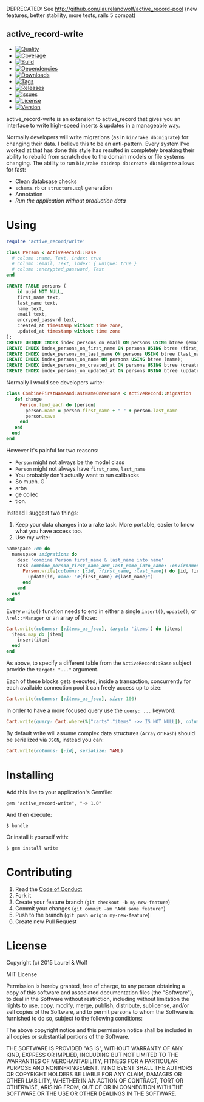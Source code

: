 DEPRECATED: See http://github.com/laurelandwolf/active_record-pool (new features, better stability, more tests, rails 5 compat)

active_record-write
-------------------

  - [![Quality](http://img.shields.io/codeclimate/github/laurelandwolf/active_record-write.gem.svg?style=flat-square)](https://codeclimate.com/github/laurelandwolf/active_record-write.gem)
  - [![Coverage](http://img.shields.io/codeclimate/coverage/github/laurelandwolf/active_record-write.gem.svg?style=flat-square)](https://codeclimate.com/github/laurelandwolf/active_record-write.gem)
  - [![Build](http://img.shields.io/travis-ci/laurelandwolf/active_record-write.gem.svg?style=flat-square)](https://travis-ci.org/laurelandwolf/active_record-write.gem)
  - [![Dependencies](http://img.shields.io/gemnasium/laurelandwolf/active_record-write.gem.svg?style=flat-square)](https://gemnasium.com/laurelandwolf/active_record-write.gem)
  - [![Downloads](http://img.shields.io/gem/dtv/active_record-write.svg?style=flat-square)](https://rubygems.org/gems/active_record-write)
  - [![Tags](http://img.shields.io/github/tag/laurelandwolf/active_record-write.gem.svg?style=flat-square)](http://github.com/laurelandwolf/active_record-write.gem/tags)
  - [![Releases](http://img.shields.io/github/release/laurelandwolf/active_record-write.gem.svg?style=flat-square)](http://github.com/laurelandwolf/active_record-write.gem/releases)
  - [![Issues](http://img.shields.io/github/issues/laurelandwolf/active_record-write.gem.svg?style=flat-square)](http://github.com/laurelandwolf/active_record-write.gem/issues)
  - [![License](http://img.shields.io/badge/license-MIT-brightgreen.svg?style=flat-square)](http://opensource.org/licenses/MIT)
  - [![Version](http://img.shields.io/gem/v/active_record-write.svg?style=flat-square)](https://rubygems.org/gems/active_record-write)


active_record-write is an extension to active_record that gives you an interface to write high-speed inserts & updates in a manageable way.

Normally developers will write migrations (as in `bin/rake db:migrate`) for changing their data. I believe this to be an anti-pattern. Every system I've worked at that has done this style has resulted in completely breaking their ability to rebuild from scratch due to the domain models or file systems changing. The ability to run `bin/rake db:drop db:create db:migrate` allows for fast:

  - Clean databsase checks
  - `schema.rb` or `structure.sql` generation
  - Annotation
  - *Run the application without production data*


Using
=====

``` ruby
require 'active_record/write'

class Person < ActiveRecord::Base
  # column :name, Text, index: true
  # column :email, Text, index: { unique: true }
  # column :encrypted_password, Text
end
```

``` sql
CREATE TABLE persons (
    id uuid NOT NULL,
    first_name text,
    last_name text,
    name text,
    email text,
    encryped_passwrd text,
    created_at timestamp without time zone,
    updated_at timestamp without time zone
);
CREATE UNIQUE INDEX index_persons_on_email ON persons USING btree (email);
CREATE INDEX index_persons_on_first_name ON persons USING btree (first_name);
CREATE INDEX index_persons_on_last_name ON persons USING btree (last_name);
CREATE INDEX index_persons_on_name ON persons USING btree (name);
CREATE INDEX index_persons_on_created_at ON persons USING btree (created_at);
CREATE INDEX index_persons_on_updated_at ON persons USING btree (updated_at);
```

Normally I would see developers write:

``` ruby
class CombineFirstNameAndLastNameOnPersons < ActiveRecord::Migration
   def change
     Person.find_each do |person|
       person.name = person.first_name + " " + person.last_name
       person.save
     end
   end
  end
end
```

However it's painful for two reasons:

  - `Person` might not always be the model class
  - `Person` might not always have `first_name`, `last_name`
  - You probably don't actually want to run callbacks
  - So much. G
  - arba
  - ge collec
  - tion.

Instead I suggest two things:

  1. Keep your data changes into a rake task. More portable, easier to know what you have access too.
  2. Use my write:

``` ruby
namespace :db do
  namespace :migrations do
    desc 'combine Person first_name & last_name into name'
    task combine_person_first_name_and_last_name_into_name: :environment do
      Person.write(columns: [:id, :first_name, :last_name]) do |id, first_name, last_name|
        update(id, name: "#{first_name} #{last_name}")
      end
    end
  end
end
```

Every `write()` function needs to end in either a single `insert()`, `update()`, or `Arel::*Manager` or an array of those:

``` ruby
Cart.write(columns: [:items_as_json], target: 'items') do |items|
  items.map do |item|
    insert(item)
  end
end
```

As above, to specify a different table from the `ActiveRecord::Base` subject provide the `target: "..."` argument.

Each of these blocks gets executed, inside a transaction, concurrently for each available connection pool it can freely access up to size:

``` ruby
Cart.write(columns: [:items_as_json], size: 100)
```

In order to have a more focused query use the `query: ...` keyword:

``` ruby
Cart.write(query: Cart.where(%|"carts"."items" ->> IS NOT NULL|), columns: [:items_as_json])
```

By default write will assume complex data structures (`Array` or `Hash`) should be serialized via `JSON`, instead you can:

``` ruby
Cart.write(columns: [:id], serialize: YAML)
```



Installing
==========

Add this line to your application's Gemfile:

    gem "active_record-write", "~> 1.0"

And then execute:

    $ bundle

Or install it yourself with:

    $ gem install write


Contributing
============

  1. Read the [Code of Conduct](/CONDUCT.md)
  2. Fork it
  3. Create your feature branch (`git checkout -b my-new-feature`)
  4. Commit your changes (`git commit -am 'Add some feature'`)
  5. Push to the branch (`git push origin my-new-feature`)
  6. Create new Pull Request


License
=======

Copyright (c) 2015 Laurel & Wolf

MIT License

Permission is hereby granted, free of charge, to any person obtaining
a copy of this software and associated documentation files (the
"Software"), to deal in the Software without restriction, including
without limitation the rights to use, copy, modify, merge, publish,
distribute, sublicense, and/or sell copies of the Software, and to
permit persons to whom the Software is furnished to do so, subject to
the following conditions:

The above copyright notice and this permission notice shall be
included in all copies or substantial portions of the Software.

THE SOFTWARE IS PROVIDED "AS IS", WITHOUT WARRANTY OF ANY KIND,
EXPRESS OR IMPLIED, INCLUDING BUT NOT LIMITED TO THE WARRANTIES OF
MERCHANTABILITY, FITNESS FOR A PARTICULAR PURPOSE AND
NONINFRINGEMENT. IN NO EVENT SHALL THE AUTHORS OR COPYRIGHT HOLDERS BE
LIABLE FOR ANY CLAIM, DAMAGES OR OTHER LIABILITY, WHETHER IN AN ACTION
OF CONTRACT, TORT OR OTHERWISE, ARISING FROM, OUT OF OR IN CONNECTION
WITH THE SOFTWARE OR THE USE OR OTHER DEALINGS IN THE SOFTWARE.
